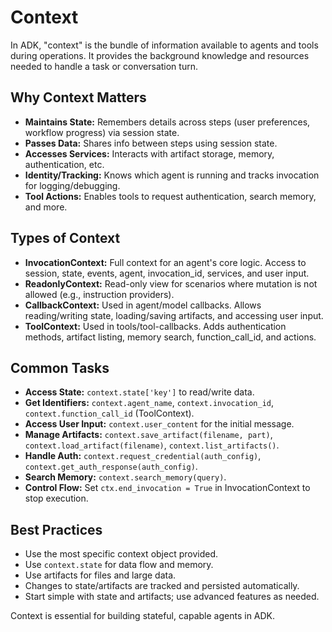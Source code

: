 # Context

In ADK, "context" is the bundle of information available to agents and tools during operations. It provides the background knowledge and resources needed to handle a task or conversation turn.

## Why Context Matters
- **Maintains State:** Remembers details across steps (user preferences, workflow progress) via session state.
- **Passes Data:** Shares info between steps using session state.
- **Accesses Services:** Interacts with artifact storage, memory, authentication, etc.
- **Identity/Tracking:** Knows which agent is running and tracks invocation for logging/debugging.
- **Tool Actions:** Enables tools to request authentication, search memory, and more.

## Types of Context
- **InvocationContext:** Full context for an agent's core logic. Access to session, state, events, agent, invocation_id, services, and user input.
- **ReadonlyContext:** Read-only view for scenarios where mutation is not allowed (e.g., instruction providers).
- **CallbackContext:** Used in agent/model callbacks. Allows reading/writing state, loading/saving artifacts, and accessing user input.
- **ToolContext:** Used in tools/tool-callbacks. Adds authentication methods, artifact listing, memory search, function_call_id, and actions.

## Common Tasks
- **Access State:** `context.state['key']` to read/write data.
- **Get Identifiers:** `context.agent_name`, `context.invocation_id`, `context.function_call_id` (ToolContext).
- **Access User Input:** `context.user_content` for the initial message.
- **Manage Artifacts:** `context.save_artifact(filename, part)`, `context.load_artifact(filename)`, `context.list_artifacts()`.
- **Handle Auth:** `context.request_credential(auth_config)`, `context.get_auth_response(auth_config)`.
- **Search Memory:** `context.search_memory(query)`.
- **Control Flow:** Set `ctx.end_invocation = True` in InvocationContext to stop execution.

## Best Practices
- Use the most specific context object provided.
- Use `context.state` for data flow and memory.
- Use artifacts for files and large data.
- Changes to state/artifacts are tracked and persisted automatically.
- Start simple with state and artifacts; use advanced features as needed.

Context is essential for building stateful, capable agents in ADK. 